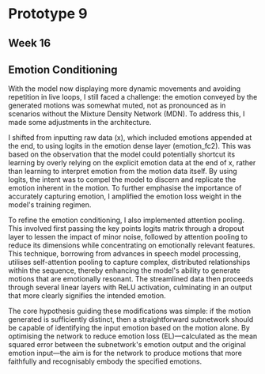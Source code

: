 # Prototype 9

## Week 16

## Emotion Conditioning

With the model now displaying more dynamic movements and avoiding repetition in live loops, I still faced a challenge: the emotion conveyed by the generated motions was somewhat muted, not as pronounced as in scenarios without the Mixture Density Network (MDN). To address this, I made some adjustments in the architecture.

I shifted from inputting raw data (x), which included emotions appended at the end, to using logits in the emotion dense layer (emotion_fc2). This was based on the observation that the model could potentially shortcut its learning by overly relying on the explicit emotion data at the end of x, rather than learning to interpret emotion from the motion data itself. By using logits, the intent was to compel the model to discern and replicate the emotion inherent in the motion. To further emphasise the importance of accurately capturing emotion, I amplified the emotion loss weight in the model's training regimen.

To refine the emotion conditioning, I also implemented attention pooling. This involved first passing the key points logits matrix through a dropout layer to lessen the impact of minor noise, followed by attention pooling to reduce its dimensions while concentrating on emotionally relevant features. This technique, borrowing from advances in speech model processing, utilises self-attention pooling to capture complex, distributed relationships within the sequence, thereby enhancing the model's ability to generate motions that are emotionally resonant. The streamlined data then proceeds through several linear layers with ReLU activation, culminating in an output that more clearly signifies the intended emotion.

The core hypothesis guiding these modifications was simple: if the motion generated is sufficiently distinct, then a straightforward subnetwork should be capable of identifying the input emotion based on the motion alone. By optimising the network to reduce emotion loss (EL)—calculated as the mean squared error between the subnetwork's emotion output and the original emotion input—the aim is for the network to produce motions that more faithfully and recognisably embody the specified emotions.